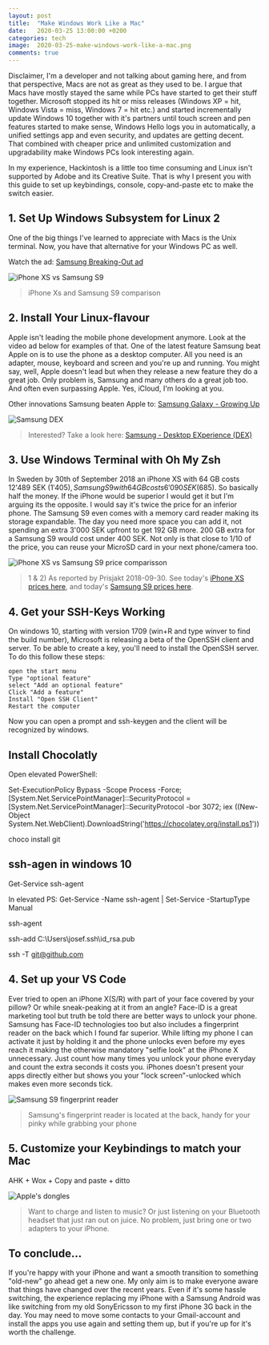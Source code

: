 ```yaml
---
layout: post
title:  "Make Windows Work Like a Mac"
date:   2020-03-25 13:00:00 +0200
categories: tech
image:  2020-03-25-make-windows-work-like-a-mac.png
comments: true
---
```

Disclaimer, I'm a developer and not talking about gaming here, and from that perspective, Macs are not as great as they used to be. I argue that Macs have mostly stayed the same while PCs have started to get their stuff together. Microsoft stopped its hit or miss releases (Windows XP = hit, Windows Vista = miss, Windows 7 = hit etc.) and started incrementally update Windows 10 together with it's partners until touch screen and pen features started to make sense, Windows Hello logs you in automatically, a unified settings app and even security, and updates are getting decent. That combined with cheaper price and unlimited customization and upgradability make Windows PCs look interesting again.

In my experience, Hackintosh is a little too time consuming and Linux isn't supported by Adobe and its Creative Suite. That is why I present you with this guide to set up keybindings, console, copy-and-paste etc to make the switch easier.

## 1. Set Up Windows Subsystem for Linux 2
One of the big things I've learned to appreciate with Macs is the Unix terminal. Now, you have that alternative for your Windows PC as well. 

Watch the ad: [Samsung Breaking-Out ad](https://www.youtube.com/watch?v=uoBh24itPeM)

![iPhone XS vs Samsung S9](/images/2018-10-12-iphone-xs-vs-samsung-s9.png)

> iPhone Xs and Samsung S9 comparison

## 2. Install Your Linux-flavour
Apple isn't leading the mobile phone development anymore. Look at the video ad below for examples of that. One of the latest feature Samsung beat Apple on is to use the phone as a desktop computer. All you need is an adapter, mouse, keyboard and screen and you're up and running. You might say, well, Apple doesn't lead but when they release a new feature they do a great job. Only problem is, Samsung and many others do a great job too. And often even surpassing Apple. Yes, iCloud, I'm looking at you.

Other innovations Samsung beaten Apple to: [Samsung Galaxy - Growing Up](https://youtu.be/R59TevgzN3k)

![Samsung DEX](/images/2018-10-12-samsung-dex.png)

> Interested? Take a look here: [Samsung - Desktop EXperience (DEX)](https://www.youtube.com/watch?v=G_Zdq0AjhXo)


## 3. Use Windows Terminal with Oh My Zsh
In Sweden by 30th of September 2018 an iPhone XS with 64 GB costs 12'489 SEK ($1'405), Samsung S9 with 64 GB costs 6'090 SEK ($685). So basically half the money. If the iPhone would be superior I would get it but I'm arguing its the opposite. I would say it's twice the price for an inferior phone. The Samsung S9 even comes with a memory card reader making its storage expandable. The day you need more space you can add it, not spending an extra 3'000 SEK upfront to get 192 GB more. 200 GB extra for a Samsung S9 would cost under 400 SEK. Not only is that close to 1/10 of the price, you can reuse your MicroSD card in your next phone/camera too.

![iPhone XS vs Samsung S9 price comparisson](/images/2018-10-12-iphone-vs-galaxy-price.png)

>1 & 2) As reported by Prisjakt 2018-09-30. See today's [iPhone XS prices here](https://www.prisjakt.nu/produkt.php?p=4652628), and today's [Samsung S9 prices here](https://www.prisjakt.nu/produkt.php?p=4919780).

## 4. Get your SSH-Keys Working
On windows 10, starting with version 1709 (win+R and type winver to find the build number), Microsoft is releasing a beta of the OpenSSH client and server. To be able to create a key, you'll need to install the OpenSSH server. To do this follow these steps:

    open the start menu
    Type "optional feature"
    select "Add an optional feature"
    Click "Add a feature"
    Install "Open SSH Client"
    Restart the computer

Now you can open a prompt and ssh-keygen and the client will be recognized by windows. 

## Install Chocolatly

Open elevated PowerShell:

Set-ExecutionPolicy Bypass -Scope Process -Force; [System.Net.ServicePointManager]::SecurityProtocol = [System.Net.ServicePointManager]::SecurityProtocol -bor 3072; iex ((New-Object System.Net.WebClient).DownloadString('https://chocolatey.org/install.ps1'))

choco install git

## ssh-agen in windows 10
Get-Service ssh-agent

In elevated PS:
Get-Service -Name ssh-agent | Set-Service -StartupType Manual

ssh-agent


 ssh-add C:\Users\josef\.ssh\id_rsa.pub

ssh -T git@github.com

## 4. Set up your VS Code
Ever tried to open an iPhone X(S/R) with part of your face covered by your pillow? Or while sneak-peaking at it from an angle? Face-ID is a great marketing tool but truth be told there are better ways to unlock your phone. Samsung has Face-ID technologies too but also includes a fingerprint reader on the back which I found far superior. While lifting my phone I can activate it just by holding it and the phone unlocks even before my eyes reach it making the otherwise mandatory "selfie look" at the iPhone X unnecessary. Just count how many times you unlock your phone everyday and count the extra seconds it costs you. iPhones doesn't present your apps directly either but shows you your "lock screen"-unlocked which makes even more seconds tick.

![Samsung S9 fingerprint reader](/images/2018-10-12-samsung-fingerprint.png)

> Samsung's fingerprint reader is located at the back, handy for your pinky while grabbing your phone

## 5. Customize your Keybindings to match your Mac
AHK + Wox + Copy and paste + ditto

![Apple's dongles](/images/2018-10-12-iphone-dongles.png)

> Want to charge and listen to music? Or just listening on your Bluetooth headset that just ran out on juice. No problem, just bring one or two adapters to your iPhone.

## To conclude...
If you're happy with your iPhone and want a smooth transition to something "old-new" go ahead get a new one. My only aim is to make everyone aware that things have changed over the recent years. Even if it's some hassle switching, the experience replacing my iPhone with a Samsung Android was like switching from my old SonyEricsson to my first iPhone 3G back in the day. You may need to move some contacts to your Gmail-account and install the apps you use again and setting them up, but if you're up for it's worth the challenge.
